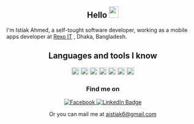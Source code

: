 
 <h2 align="center">Hello <img src="https://media.giphy.com/media/hvRJCLFzcasrR4ia7z/giphy.gif" width="25px" height="30">  </h2> 

I'm Istiak Ahmed, a self-tought software developer, working as a mobile apps developer at [Rexo IT](https://www.rexoit.com/) , Dhaka, Bangladesh.

<!--   ![GitHub followers](https://img.shields.io/github/followers/Istiak-Ahmed78?style=social)  ![Profile views](https://gpvc.arturio.dev/Istiak-Ahmed78) -->




<!--  ### Languages and tools I know  -->

 <h2 align="center">Languages and tools I know </h2> 
<p align="center"> 
<code><img height="20" src="https://storage.googleapis.com/cms-storage-bucket/ec64036b4eacc9f3fd73.svg"></code>
<code><img height="20" src="https://dart.dev/assets/img/shared/dart/logo+text/horizontal/white.svg"></code>
 <code><img height="20" src="https://user-images.githubusercontent.com/68919043/217901984-77367d28-fd9e-4b6b-a0b4-f56e87ea56e7.png"></code>
<code><img height="20" src="https://user-images.githubusercontent.com/68919043/217902989-e3e04a6e-e193-47e2-98dc-c54a9543946b.png"></code>
<code><img height="20" src="https://user-images.githubusercontent.com/68919043/217903464-9f606a10-6325-4bab-b6f3-e40486e48371.png"></code>
<code><img height="20" src="https://user-images.githubusercontent.com/68919043/195761323-dc96b0a1-8111-4277-b757-509966ea94a1.png"></code>
<code><img height="20" src="https://brandslogos.com/wp-content/uploads/images/arduino-logo-1.png"></code>
<!-- [![Top Langs](https://github-readme-stats.vercel.app/api/top-langs/?username=Istiak-Ahmed78&theme=tokyonight)](https://github.com/anuraghazra/github-readme-stats) -->

  <br>



 
  <h3 align="center">Find me on </h3> 

<div id="badges" align="center">
    <a href="https://www.facebook.com/profile.php?id=100005350577614">
    <img src="https://img.shields.io/badge/FaceBook-white?style=for-the-badge&logo=facebook&logoColor=blue" alt="Facebook"/>
  <a href="https://www.linkedin.com/in/istiak-ahmed-7112951a3/">
    <img src="https://img.shields.io/badge/LinkedIn-blue?style=for-the-badge&logo=linkedin&logoColor=white" alt="LinkedIn Badge"/>
  </a>

  </a>

</div>

  <p align="center">
  Or you can mail me at  <a href="aistiak6@gmail.com">aistiak6@gmail.com</a>

<!-- # Istiak Ahmed
### Flutter Developer, Student
-->
 
